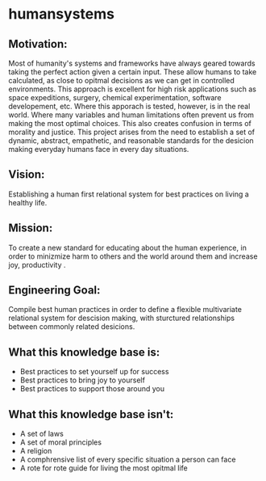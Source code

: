 # humansystems

## Motivation:
Most of humanity's systems and frameworks have always geared towards taking the perfect action given a certain input. These allow humans to take calculated, as close to opitmal decisions as we can get in controlled environments. This approach is excellent for high risk applications such as space expeditions, surgery, chemical experimentation, software developement, etc. Where this apporach is tested, however, is in the real world. Where many variables and human limitations often prevent us from making the most optimal choices. This also creates confusion in terms of morality and justice. This project arises from the need to establish a set of dynamic, abstract, empathetic, and reasonable standards for the desicion making everyday humans face in every day situations. 

## Vision:
Establishing a human first relational system for best practices on living a healthy life.

## Mission:
To create a new standard for educating about the human experience, in order to minizmize harm to others and the world around them and increase joy, productivity .

## Engineering Goal:
Compile best human practices in order to define a flexible multivariate relational system for descision making, with sturctured relationships between commonly related desicions.

## What this knowledge base is:
 - Best practices to set yourself up for success
 - Best practices to bring joy to yourself
 - Best practices to support those around you

## What this knowledge base isn't:
 - A set of laws
 - A set of moral principles
 - A religion
 - A comphrensive list of every specific situation a person can face
 - A rote for rote guide for living the most opitmal life
